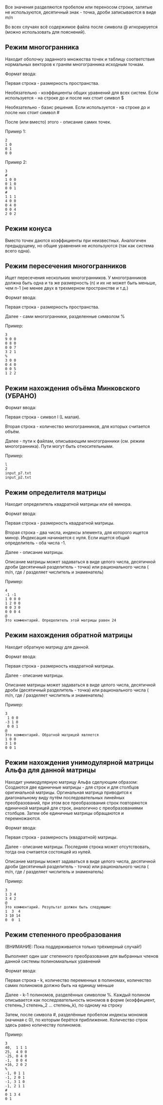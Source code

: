 Все значения разделяются пробелом или переносом строки, запятые не используются, десятичный знак - точка, дроби записываются в виде m/n

Во всех случаях всё содержимое файла после символа @ игнорируется (можно использовать для пояснений).



Режим многогранника
-------------------

Находит оболочку заданного множества точек и таблицу соответствия нормальных векторов к граням многогранника исходным точкам.

Формат ввода:

Первая строка - размерность пространства.

Необязательно - коэффициенты общих уравнений для всех систем. Если используется - на строке до и после них стоит символ $

Необязательно - базис решения. Если используется - на строке до и после них стоит символ #

После (или вместо) этого - описание самих точек.

Пример 1:
```
2
1 0
0 1
0 0
```
Пример 2:
```
3
#
1 0 0
0 1 0
0 0 1
#
1 1 1
4 0 0
0 4 0
0 0 4
2 0 2
```


Режим конуса
------------

Вместо точек даются коэффициенты при неизвестных. Аналогичен предыдущему, но общие уравнения не используются (так как система всего одна).



Режим пересечения многогранников
--------------------------------

Ищет пересечения нескольких многогранников. У многогранников должна быть одна и та же размерность (n) и их не может быть меньше, чем n-1 (не менее двух в трехмерном пространстве и т.д.)

Формат ввода:

Первая строка - размерность пространства.

Далее - сами многогранники, разделенные символом %

Пример:
```
3
9 0 0
0 8 0
0 0 7
3 2 1
%
3 0 0
0 4 0
0 0 5
1 2 2
```



Режим нахождения объёма Минковского (УБРАНО)
--------------------------------------------

Формат ввода:

Первая строка - символ l (L малая).

Вторая строка - количество многогранников, для которых считается объём.

Далее - пути к файлам, описывающим многогранники (см. режим многогранника). Пути могут быть относительными.

Пример:
```
l
2
input_p7.txt
input_p2.txt
```



Режим определителя матрицы
--------------------------

Находит определитель квадратной матрицы или её минора.

Формат ввода:

Первая строка - размерность квадратной матрицы.

Вторая строка - два числа, индексы элемента, для которого ищется минор. Индексация начинается с нуля. Если ищется общий определитель - оба числа -1.

Далее - описание матрицы.

Описание матрицы может задаваться в виде целого числа, десятичной дроби (десятичный разделитель - точка) или рационального числа ( m/n, где / разделяет числитель и знаменатель) 

Пример:
```
4
-1 -1
1 0 0 0
1 2 0 0
0 0 3 0
0 0 0 4
@
Это комментарий. Определитель этой матрицы равен 24
```


Режим нахождения обратной матрицы
---------------------------------

Находит обратную матрицу для данной.

Формат ввода:

Первая строка - размерность квадратной матрицы.

Далее - описание матрицы.

Описание матрицы может задаваться в виде целого числа, десятичной дроби (десятичный разделитель - точка) или рационального числа ( m/n, где / разделяет числитель и знаменатель) 

Пример:
```
3
 1 0 0
-3 1 0
 0 0 1
@
Это комментарий. Обратной матрицей является
1 0 0
3 1 0
0 0 1
```



Режим нахождения унимодулярной матрицы Альфа для данной матрицы
---------------------------------------------------------------

Находит унимодулярную матрицу Альфа сделующим образом:
Создаются две единичные матрицы - для строк и для столбцов оригинальной матрицы.
Оргинальная матрица приводится к диагональному виду путём последовательных линейных преобразований, при этом все преобразования строк повторяются единичной матрицей для строк, аналогично с преобразованиями столбцов.
Затем обе единичные матрицы обращаются и перемножаются.

Формат ввода:

Первая строка - размерность (квадратной) матрицы.

Далее - описание матрицы. Последняя строка может отсутствовать, тогда она считается состоящей из нулей.

Описание матрицы может задаваться в виде целого числа, десятичной дроби (десятичный разделитель - точка) или рационального числа ( m/n, где / разделяет числитель и знаменатель) 

Пример:
```
3
1 3 4
3 4 2
@
Это комментарий. Результат должен быть следующим:
1  3  4
3 10 14
0  0  1
```



Режим степенного преобразования
-------------------------------

(ВНИМАНИЕ: Пока поддерживается только трёхмерный случай!)

Выполняет один шаг степенного преобразования для выбранных членов данной системы полиномиальных уравнений

Формат ввода:

Первая строка - k, количество переменных в полиномах, количество самих полиномов должно быть на единицу меньше

Далее - k-1 полиномов, разделённых символом %. Каждый полином описывается как последовательность мономов в форме
(коэффициент, степень_1 степень_2 ... степень_k), по одному на строку

Затем, после символа #, разделённые пробелом индексы мономов (начиная с 0), по которым берётся приближение. Количество строк здесь равно количеству полиномов.

Пример:
```
3
40,  1 1 1
25,  4 0 0
-25, 0 4 0
-1,  0 0 4
+16, 2 0 2
%
-1, 0 1 1
-1, 2 0 1
-1, 3 1 0
-1, 2 1 1
#
0 1 3 4
0 1
```
